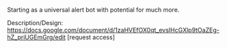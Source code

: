 Starting as a universal alert bot with potential for much more.

Description/Design: https://docs.google.com/document/d/1zaHVEfOX0qt_evsIHcGXlp9tOaZEg-hZ_priUGEmGrg/edit [request access]
